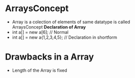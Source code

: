 # ArraysConcept
* Array is a colection of elements of same datatype is called ArraysConcept
**Declaration of Array**
 * int a[] = new a[6];           // Normal 
 * int a[] = new a{1,2,3,4,5};  //  Declaration in shortform
  # Drawbacks in a Array 
  * Length of the Array is fixed
